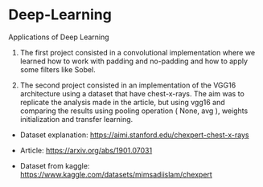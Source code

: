 # Deep-Learning
Applications of Deep Learning

1. The first project consisted in a convolutional implementation where we learned how to work with padding and no-padding and how to apply some filters like Sobel.

2. The second project consisted in an implementation of the VGG16 architecture using a dataset that have chest-x-rays. The aim was to replicate the analysis made in the article, but using vgg16 and comparing the results using pooling operation ( None, avg ), weights initialization and transfer learning.

- Dataset explanation: https://aimi.stanford.edu/chexpert-chest-x-rays

- Article: https://arxiv.org/abs/1901.07031

- Dataset from kaggle: https://www.kaggle.com/datasets/mimsadiislam/chexpert


